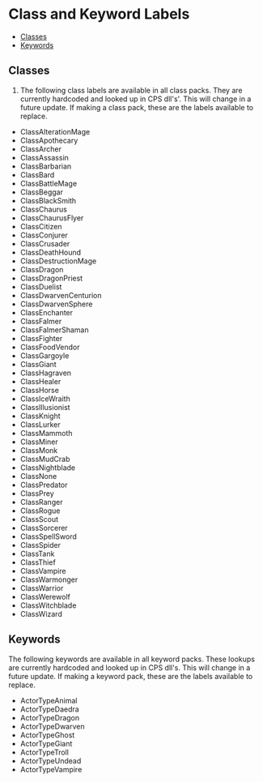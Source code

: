 # Class and Keyword Labels

- [Classes](#classes)
- [Keywords](#keywords)

## Classes

1. The following class labels are available in all class packs. They are currently hardcoded and looked up in CPS dll's'. This will change in a future update.
If making a class pack, these are the labels available to replace.

- ClassAlterationMage
- ClassApothecary
- ClassArcher
- ClassAssassin
- ClassBarbarian
- ClassBard
- ClassBattleMage
- ClassBeggar
- ClassBlackSmith
- ClassChaurus
- ClassChaurusFlyer
- ClassCitizen
- ClassConjurer
- ClassCrusader
- ClassDeathHound
- ClassDestructionMage
- ClassDragon
- ClassDragonPriest
- ClassDuelist
- ClassDwarvenCenturion
- ClassDwarvenSphere
- ClassEnchanter
- ClassFalmer
- ClassFalmerShaman
- ClassFighter
- ClassFoodVendor
- ClassGargoyle
- ClassGiant
- ClassHagraven
- ClassHealer
- ClassHorse
- ClassIceWraith
- ClassIllusionist
- ClassKnight
- ClassLurker
- ClassMammoth
- ClassMiner
- ClassMonk
- ClassMudCrab
- ClassNightblade
- ClassNone
- ClassPredator
- ClassPrey
- ClassRanger
- ClassRogue
- ClassScout
- ClassSorcerer
- ClassSpellSword
- ClassSpider
- ClassTank
- ClassThief
- ClassVampire
- ClassWarmonger
- ClassWarrior
- ClassWerewolf
- ClassWitchblade
- ClassWizard

## Keywords

The following keywords are available in all keyword packs. These lookups are currently hardcoded and looked up in CPS dll's. This will change in a future update.
If making a keyword pack, these are the labels available to replace.

- ActorTypeAnimal
- ActorTypeDaedra
- ActorTypeDragon
- ActorTypeDwarven
- ActorTypeGhost
- ActorTypeGiant
- ActorTypeTroll
- ActorTypeUndead
- ActorTypeVampire